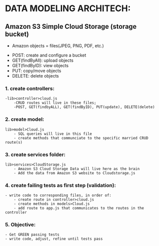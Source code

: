# DATA MODELING ARCHITECH:

## Amazon S3 Simple Cloud Storage (storage bucket)

* Amazon objects = files(JPEG, PNG, PDF, etc.)

- POST: create and configure a bucket
- GET(findByAll): upload objects
- GET(findByID): view objects
- PUT: copy/move objects
- DELETE: delete objects

### 1. create controllers:
    -lib>controller>cloud.js
        -CRUD routes will live in these files;
        -POST, GET(findbyALL), GET(findByID), PUT(update), DELETE(delete)
        

### 2. create model:
    lib>model>Cloud.js
        - SQL queries will live in this file
        - create methods that communciate to the specific married CRUD route(s)


### 3. create services folder:
    lib>services>CloudStorage.js
        - Amazon S3 Cloud Storage Data will live here as the brain
        - Add the data from Amazon S3 website to Cloudstorage.js


### 4. create failing tests as first step (validation):
    - write code to corresponding files, in order of:
        - create route in controller>cloud.js
        - create methods in models>Cloud.js
        - add route to app.js that communicates to the routes in the controller


### 5. Objective:
    - Get GREEN passing tests
    - write code, adjust, refine until tests pass
    
